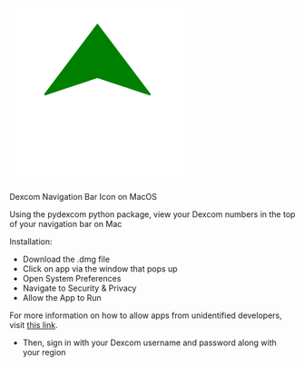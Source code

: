 ![Icon](icon.png)

Dexcom Navigation Bar Icon on MacOS

Using the pydexcom python package, view your Dexcom numbers in the top of your navigation bar on Mac

Installation: 
- Download the .dmg file
- Click on app via the window that pops up
- Open System Preferences
- Navigate to Security & Privacy
- Allow the App to Run

For more information on how to allow apps from unidentified developers, visit [this link](https://easymacos.com/cannot-be-opened-because-it-is-from-an-unidentified-developer.html).

- Then, sign in with your Dexcom username and password along with your region

